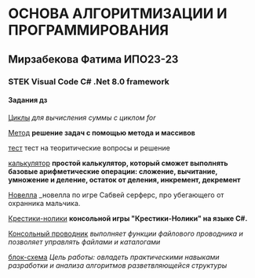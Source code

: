 # ОСНОВА АЛГОРИТМИЗАЦИИ И ПРОГРАММИРОВАНИЯ
##  Мирзабекова Фатима ИПО23-23
### STEK Visual Code C# .Net 8.0 framework
#### Задания дз
[Циклы](https://github.com/fatimaipo/homework/blob/main/dz)
_для вычисления суммы с циклом for_

[Метод](https://github.com/fatimaipo/homework/blob/main/dz%208%20apr)
**решение задач с помощью метода и массивов**

[тест](https://github.com/fatimaipo/homework/blob/main/dzz.md)
тест на теоритические вопросы и решение 

[калькулятор](https://github.com/fatimaipo/homework/blob/main/dzz%20kalk)
 **простой калькулятор, который сможет выполнять базовые арифметические операции: сложение, вычитание, умножение и деление, остаток от деления, инкремент, декремент**
 
[Новелла](https://github.com/fatimaipo/homework/blob/main/%D0%BD%D0%BE%D0%B2%D0%B5%D0%BB%D0%BB%D0%B0)
_новелла по игре Сабвей серферс, про убегающего от охранника мальчика.

[Крестики-нолики](https://github.com/fatimaipo/homework/blob/main/dzz.md)
**консольной игры "Крестики-Нолики" на языке C#.**

[Консольный проводник](https://github.com/fatimaipo/homework/blob/main/%D0%9A%D0%BE%D0%BD%D1%81%D0%BE%D0%BB%D1%8C%D0%BD%D1%8B%D0%B9%20%D0%BF%D1%80%D0%BE%D0%B2%D0%BE%D0%B4%D0%BD%D0%B8%D0%BA%20%D1%84%D0%B0%D0%B9%D0%BB%D0%BE%D0%B2%D0%BE%D0%B9%20%D1%81%D0%B8%D1%81%D1%82%D0%B5%D0%BC%D1%8B)
*выполняет функции файлового проводника и позволяет управлять файлами и каталогами*

[блок-схема](https://github.com/fatimaipo/homework/blob/main/%D0%B1%D0%BB%D0%BE%D0%BA-%D1%81%D1%85%D0%B5%D0%BC%D0%B0)
*Цель работы: овладеть практическими навыками разработки и анализа алгоритмов разветвляющейся структуры*
